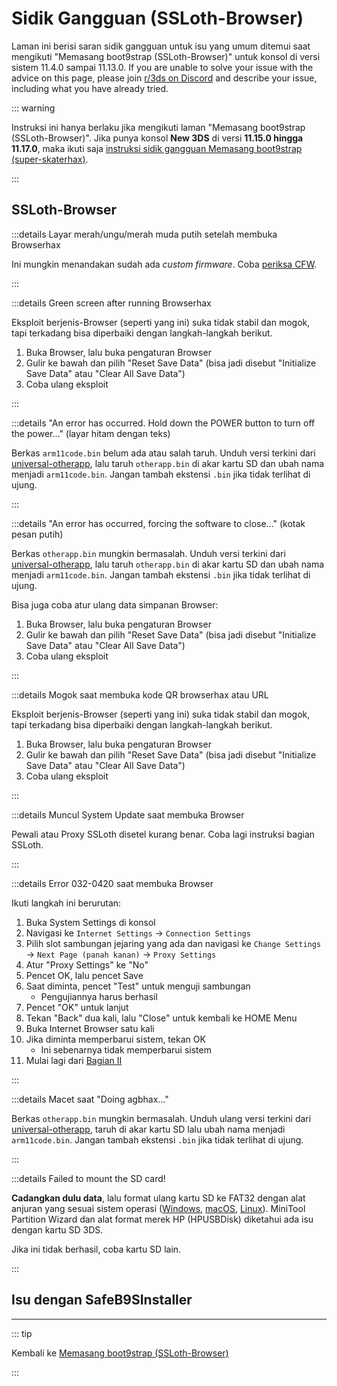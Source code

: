 # Sidik Gangguan (SSLoth-Browser)

Laman ini berisi saran sidik gangguan untuk isu yang umum ditemui saat mengikuti "Memasang boot9strap (SSLoth-Browser)" untuk konsol di versi sistem 11.4.0 sampai 11.13.0. If you are unable to solve your issue with the advice on this page, please join [r/3ds on Discord](https://discord.gg/3ds) and describe your issue, including what you have already tried.

::: warning

Instruksi ini hanya berlaku jika mengikuti laman "Memasang boot9strap (SSLoth-Browser)". Jika punya konsol **New 3DS** di versi **11.15.0 hingga 11.17.0**, maka ikuti saja [instruksi sidik gangguan Memasang boot9strap (super-skaterhax)](troubleshooting-super-skaterhax).

:::

## SSLoth-Browser

:::details Layar merah/ungu/merah muda putih setelah membuka Browserhax

Ini mungkin menandakan sudah ada _custom firmware_. Coba [periksa CFW](checking-for-cfw).

:::

:::details Green screen after running Browserhax

Eksploit berjenis-Browser (seperti yang ini) suka tidak stabil dan mogok, tapi terkadang bisa diperbaiki dengan langkah-langkah berikut.

1. Buka Browser, lalu buka pengaturan Browser
2. Gulir ke bawah dan pilih "Reset Save Data" (bisa jadi disebut "Initialize Save Data" atau "Clear All Save Data")
3. Coba ulang eksploit

:::

:::details "An error has occurred. Hold down the POWER button to turn off the power..." (layar hitam dengan teks)

Berkas `arm11code.bin` belum ada atau salah taruh. Unduh versi terkini dari [universal-otherapp](https://github.com/TuxSH/universal-otherapp/releases/latest), lalu taruh `otherapp.bin` di akar kartu SD dan ubah nama menjadi `arm11code.bin`. Jangan tambah ekstensi `.bin` jika tidak terlihat di ujung.

:::

:::details "An error has occurred, forcing the software to close..." (kotak pesan putih)

Berkas `otherapp.bin` mungkin bermasalah. Unduh versi terkini dari [universal-otherapp](https://github.com/TuxSH/universal-otherapp/releases/latest), lalu taruh `otherapp.bin` di akar kartu SD dan ubah nama menjadi `arm11code.bin`. Jangan tambah ekstensi `.bin` jika tidak terlihat di ujung.

Bisa juga coba atur ulang data simpanan Browser:

1. Buka Browser, lalu buka pengaturan Browser
2. Gulir ke bawah dan pilih "Reset Save Data" (bisa jadi disebut "Initialize Save Data" atau "Clear All Save Data")
3. Coba ulang eksploit

:::

:::details Mogok saat membuka kode QR browserhax atau URL

Eksploit berjenis-Browser (seperti yang ini) suka tidak stabil dan mogok, tapi terkadang bisa diperbaiki dengan langkah-langkah berikut.

1. Buka Browser, lalu buka pengaturan Browser
2. Gulir ke bawah dan pilih "Reset Save Data" (bisa jadi disebut "Initialize Save Data" atau "Clear All Save Data")
3. Coba ulang eksploit

:::

:::details Muncul System Update saat membuka Browser

Pewali atau Proxy SSLoth disetel kurang benar. Coba lagi instruksi bagian SSLoth.

:::

:::details Error 032-0420 saat membuka Browser

Ikuti langkah ini berurutan:

1. Buka System Settings di konsol
2. Navigasi ke `Internet Settings` -> `Connection Settings`
3. Pilih slot sambungan jejaring yang ada dan navigasi ke `Change Settings` -> `Next Page (panah kanan)` -> `Proxy Settings`
4. Atur "Proxy Settings" ke "No"
5. Pencet OK, lalu pencet Save
6. Saat diminta, pencet "Test" untuk menguji sambungan
    - Pengujiannya harus berhasil
7. Pencet "OK" untuk lanjut
8. Tekan "Back" dua kali, lalu "Close" untuk kembali ke HOME Menu
9. Buka Internet Browser satu kali
10. Jika diminta memperbarui sistem, tekan OK
    - Ini sebenarnya tidak memperbarui sistem
11. Mulai lagi dari [Bagian II](installing-boot9strap-\(ssloth-browser\).html#section-ii---ssloth)

:::

:::details Macet saat "Doing agbhax..."

Berkas `otherapp.bin` mungkin bermasalah. Unduh ulang versi terkini dari [universal-otherapp](https://github.com/TuxSH/universal-otherapp/releases/latest), taruh di akar kartu SD lalu ubah nama menjadi `arm11code.bin`. Jangan tambah ekstensi `.bin` jika tidak terlihat di ujung.

:::

:::details Failed to mount the SD card!

**Cadangkan dulu data**, lalu format ulang kartu SD ke FAT32 dengan alat anjuran yang sesuai sistem operasi ([Windows](formatting-sd-\(windows\)), [macOS](formatting-sd-\(mac\)), [Linux](formatting-sd-\(linux\))). MiniTool Partition Wizard dan alat format merek HP (HPUSBDisk) diketahui ada isu dengan kartu SD 3DS.

Jika ini tidak berhasil, coba kartu SD lain.

:::

<!--@include: ./_include/troubleshooting-khc-common.md -->

## Isu dengan SafeB9SInstaller

<!--@include: ./_include/troubleshooting-sb9si-bin.md -->

<!--@include: ./_include/troubleshooting-sb9si-common.md -->

<!--@include: ./_include/troubleshooting-get-help-common.md -->

---

::: tip

Kembali ke [Memasang boot9strap (SSLoth-Browser)](installing-boot9strap-\(ssloth-browser\))

:::

<!--@include: ./_include/troubleshooting-return.md -->
